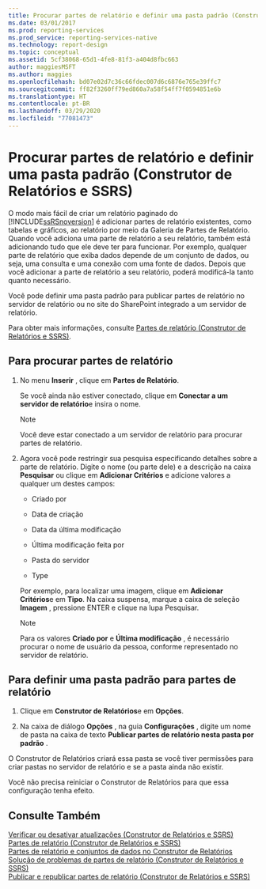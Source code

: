 ```yaml
---
title: Procurar partes de relatório e definir uma pasta padrão (Construtor de Relatórios) | Microsoft Docs
ms.date: 03/01/2017
ms.prod: reporting-services
ms.prod_service: reporting-services-native
ms.technology: report-design
ms.topic: conceptual
ms.assetid: 5cf38068-65d1-4fe8-81f3-a404d8fbc663
author: maggiesMSFT
ms.author: maggies
ms.openlocfilehash: bd07e02d7c36c66fdec007d6c6876e765e39ffc7
ms.sourcegitcommit: ff82f3260ff79ed860a7a58f54ff7f0594851e6b
ms.translationtype: HT
ms.contentlocale: pt-BR
ms.lasthandoff: 03/29/2020
ms.locfileid: "77081473"
---
```

# <a name="browse-for-report-parts-and-set-a-default-folder-report-builder-and-ssrs"></a>Procurar partes de relatório e definir uma pasta padrão (Construtor de Relatórios e SSRS)
O modo mais fácil de criar um relatório paginado do [!INCLUDE[ssRSnoversion](../../includes/ssrsnoversion-md.md)] é adicionar partes de relatório existentes, como tabelas e gráficos, ao relatório por meio da Galeria de Partes de Relatório. Quando você adiciona uma parte de relatório a seu relatório, também está adicionando tudo que ele deve ter para funcionar. Por exemplo, qualquer parte de relatório que exiba dados depende de um conjunto de dados, ou seja, uma consulta e uma conexão com uma fonte de dados. Depois que você adicionar a parte de relatório a seu relatório, poderá modificá-la tanto quanto necessário.  
  
 Você pode definir uma pasta padrão para publicar partes de relatório no servidor de relatório ou no site do SharePoint integrado a um servidor de relatório.  
  
 Para obter mais informações, consulte [Partes de relatório &#40;Construtor de Relatórios e SSRS&#41;](../../reporting-services/report-design/report-parts-report-builder-and-ssrs.md).  
  
## <a name="to-browse-for-report-parts"></a>Para procurar partes de relatório  
  
1.  No menu **Inserir** , clique em **Partes de Relatório**.  
  
     Se você ainda não estiver conectado, clique em **Conectar a um servidor de relatório**e insira o nome.  
  
    > [!NOTE]  
    >  Você deve estar conectado a um servidor de relatório para procurar partes de relatório.  
  
2.  Agora você pode restringir sua pesquisa especificando detalhes sobre a parte de relatório. Digite o nome (ou parte dele) e a descrição na caixa **Pesquisar** ou clique em **Adicionar Critérios** e adicione valores a qualquer um destes campos:  
  
    -   Criado por  
  
    -   Data de criação  
  
    -   Data da última modificação  
  
    -   Última modificação feita por  
  
    -   Pasta do servidor  
  
    -   Type  
  
     Por exemplo, para localizar uma imagem, clique em **Adicionar Critérios**e em **Tipo**. Na caixa suspensa, marque a caixa de seleção **Imagem** , pressione ENTER e clique na lupa Pesquisar.  
  
    > [!NOTE]  
    >  Para os valores **Criado por** e **Última modificação** , é necessário procurar o nome de usuário da pessoa, conforme representado no servidor de relatório.  
  
## <a name="to-set-a-default-folder-for-report-parts"></a>Para definir uma pasta padrão para partes de relatório  
  
1.  Clique em **Construtor de Relatórios**e em **Opções**.  
  
2.  Na caixa de diálogo **Opções** , na guia **Configurações** , digite um nome de pasta na caixa de texto **Publicar partes de relatório nesta pasta por padrão** .  
  
 O Construtor de Relatórios criará essa pasta se você tiver permissões para criar pastas no servidor de relatório e se a pasta ainda não existir.  
  
 Você não precisa reiniciar o Construtor de Relatórios para que essa configuração tenha efeito.  
  
## <a name="see-also"></a>Consulte Também  
 [Verificar ou desativar atualizações (Construtor de Relatórios e SSRS)](https://msdn.microsoft.com/9c69792d-d7c4-453b-ae2f-6d2d071d8606)   
 [Partes de relatório &#40;Construtor de Relatórios e SSRS&#41;](../../reporting-services/report-design/report-parts-report-builder-and-ssrs.md)   
 [Partes de relatório e conjuntos de dados no Construtor de Relatórios](../../reporting-services/report-data/report-parts-and-datasets-in-report-builder.md)   
 [Solução de problemas de partes de relatório (Construtor de Relatórios e SSRS)](https://msdn.microsoft.com/d9fe1932-46e7-421b-a8a9-4c54d9576e94)   
 [Publicar e republicar partes de relatório &#40;Construtor de Relatórios e SSRS&#41;](../../reporting-services/report-design/publish-and-republish-report-parts-report-builder-and-ssrs.md)  
  
  

